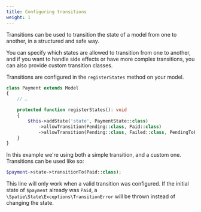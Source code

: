 ```yaml
---
title: Configuring transitions
weight: 1
---
```


Transitions can be used to transition the state of a model from one to another, in a structured and safe way.

You can specify which states are allowed to transition from one to another, and if you want to handle side effects or have more complex transitions, you can also provide custom transition classes.

Transitions are configured in the `registerStates` method on your model.

```php
class Payment extends Model
{
    // …

    protected function registerStates(): void
    {
        $this->addState('state', PaymentState::class)
            ->allowTransition(Pending::class, Paid::class)
            ->allowTransition(Pending::class, Failed::class, PendingToFailed::class);
    }
}
```

In this example we're using both a simple transition, and a custom one. Transitions can be used like so:

```php
$payment->state->transitionTo(Paid::class);
```

This line will only work when a valid transition was configured. If the initial state of `$payment` already was `Paid`, a `\Spatie\State\Exceptions\TransitionError` will be thrown instead of changing the state. 
